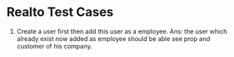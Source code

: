 # Realto Test Cases

  1. Create a user first then add this user as a employee.
  Ans: the user which already exist now added as employee should be able see prop and customer of his company. 

